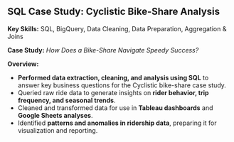 ## SQL Case Study: Cyclistic Bike-Share Analysis

**Key Skills:** SQL, BigQuery, Data Cleaning, Data Preparation, Aggregation & Joins  

**Case Study:** *How Does a Bike-Share Navigate Speedy Success?*  

**Overview:**  
- **Performed data extraction, cleaning, and analysis using SQL** to answer key business questions for the Cyclistic bike-share case study.  
- Queried raw ride data to generate insights on **rider behavior, trip frequency, and seasonal trends**.  
- Cleaned and transformed data for use in **Tableau dashboards** and **Google Sheets analyses**.  
- Identified **patterns and anomalies in ridership data**, preparing it for visualization and reporting.

